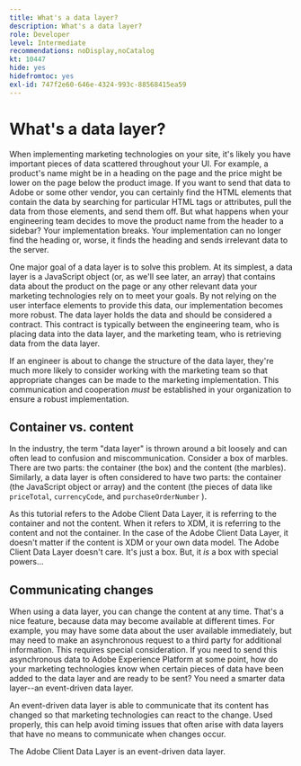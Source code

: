 ```yaml
---
title: What's a data layer?
description: What's a data layer?
role: Developer
level: Intermediate
recommendations: noDisplay,noCatalog
kt: 10447
hide: yes
hidefromtoc: yes
exl-id: 747f2e60-646e-4324-993c-88568415ea59
---
```

# What's a data layer?

When implementing marketing technologies on your site, it's likely you have important pieces of data scattered throughout your UI. For example, a product's name might be in a heading on the page and the price might be lower on the page below the product image. If you want to send that data to Adobe or some other vendor, you can certainly find the HTML elements that contain the data by searching for particular HTML tags or attributes, pull the data from those elements, and send them off. But what happens when your engineering team decides to move the product name from the header to a sidebar? Your implementation breaks. Your implementation can no longer find the heading or, worse, it finds the heading and sends irrelevant data to the server.

One major goal of a data layer is to solve this problem. At its simplest, a data layer is a JavaScript object (or, as we'll see later, an array) that contains data about the product on the page or any other relevant data your marketing technologies rely on to meet your goals. By not relying on the user interface elements to provide this data, our implementation becomes more robust. The data layer holds the data and should be considered a contract. This contract is typically between the engineering team, who is placing data into the data layer, and the marketing team, who is retrieving data from the data layer.

If an engineer is about to change the structure of the data layer, they're much more likely to consider working with the marketing team so that appropriate changes can be made to the marketing implementation. This communication and cooperation _must_ be established in your organization to ensure a robust implementation.

## Container vs. content

In the industry, the term "data layer" is thrown around a bit loosely and can often lead to confusion and miscommunication. Consider a box of marbles. There are two parts: the container (the box) and the content (the marbles). Similarly, a data layer is often considered to have two parts: the container (the JavaScript object or array) and the content (the pieces of data like `priceTotal`, `currencyCode`, and `purchaseOrderNumber` ).

As this tutorial refers to the Adobe Client Data Layer, it is referring to the container and not the content. When it refers to XDM, it is referring to the content and not the container. In the case of the Adobe Client Data Layer, it doesn't matter if the content is XDM or your own data model. The Adobe Client Data Layer  doesn't care. It's just a box. But, it _is_ a box with special powers...

## Communicating changes

When using a data layer, you can change the content at any time. That's a nice feature, because data may become available at different times. For example, you may have some data about the user available immediately, but may need to make an asynchronous request to a third party for additional information. This requires special consideration. If you need to send this asynchronous data to Adobe Experience Platform at some point, how do your marketing technologies know when certain pieces of data have been added to the data layer and are ready to be sent? You need a smarter data layer--an event-driven data layer.

An event-driven data layer is able to communicate that its content has changed so that marketing technologies can react to the change. Used properly, this can help avoid timing issues that often arise with data layers that have no means to communicate when changes occur.

The Adobe Client Data Layer is an event-driven data layer.
